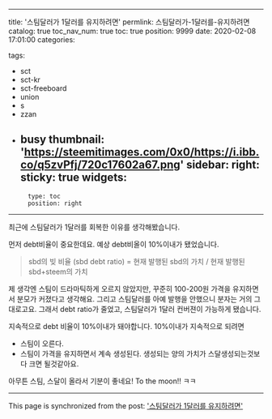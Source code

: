 
---
title: '스팀달러가 1달러를 유지하려면'
permlink: 스팀달러가-1달러를-유지하려면
catalog: true
toc_nav_num: true
toc: true
position: 9999
date: 2020-02-08 17:01:00
categories:

tags:
- sct
- sct-kr
- sct-freeboard
- union
- s
- zzan
- busy
thumbnail: 'https://steemitimages.com/0x0/https://i.ibb.co/q5zvPfj/720c17602a67.png'
sidebar:
    right:
        sticky: true
widgets:
    -
        type: toc
        position: right
---


최근에 스팀달러가 1달러를 회복한 이유를 생각해봤습니다.

먼저 debt비율이 중요한데요. 예상 debt비올이 10%이내가 됐었습니다.
> sbd의 빚 비율 (sbd debt ratio) = 현재 발행된 sbd의 가치 / 현재 발행된 sbd+steem의 가치

제 생각엔 스팀이 드라마틱하게 오르지 않았지만, 꾸준히 100-200원 가격을 유지하면서 분모가 커졌다고 생각해요. 그리고 스팀달러를 아예 발행을 안했으니 분자는 거의 그대로고요. 그래서 debt ratio가 줄었고, 스팀달러가 1달러 컨버젼이 가능하게 됐습니다. 

지속적으로 debt 비율이 10%이내가 돼야합니다.
10%이내가 지속적으로 되려면 
* 스팀이 오른다.
* 스팀이 가격을 유지하면서 계속 생성된다. 생성되는 양의 가치가 스달생성되는것보다 크면 될것같아요.


아무튼 스팀, 스달이 올라서 기분이 좋네요! 
To the moon!! ㅋㅋ

- - -

This page is synchronized from the post: ['스팀달러가 1달러를 유지하려면'](https://steempeak.com/@jacobyu/bjv91-1)
